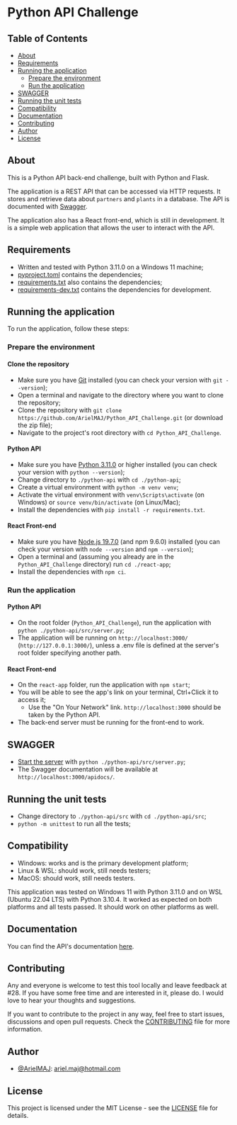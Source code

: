 # Python API Challenge

## Table of Contents

- [About](#about)
- [Requirements](#requirements)
- [Running the application](#running-the-application)
  - [Prepare the environment](#prepare-the-environment)
  - [Run the application](#run-the-application)
- [SWAGGER](#swagger)
- [Running the unit tests](#running-the-unit-tests)
- [Compatibility](#compatibility)
- [Documentation](#documentation)
- [Contributing](#contributing)
- [Author](#author)
- [License](#license)



## About

This is a Python API back-end challenge, built with Python and Flask.

The application is a REST API that can be accessed via HTTP requests. It stores and retrieve data about `partners` and `plants` in a database. The API is documented with [Swagger](#swagger).

The application also has a React front-end, which is still in development. It is a simple web application that allows the user to interact with the API. 

## Requirements

- Written and tested with Python 3.11.0 on a Windows 11 machine;
- [pyproject.toml](python-api/pyproject.toml) contains the dependencies;
- [requirements.txt](python-api/requirements.txt) also contains the dependencies;
- [requirements-dev.txt](python-api/requirements-dev.txt) contains the dependencies for development.

## Running the application

To run the application, follow these steps:

### Prepare the environment

#### Clone the repository

- Make sure you have [Git](https://git-scm.com/downloads) installed (you can check your version with `git --version`);
- Open a terminal and navigate to the directory where you want to clone the repository;
- Clone the repository with `git clone https://github.com/ArielMAJ/Python_API_Challenge.git` (or download the zip file);
- Navigate to the project's root directory with `cd Python_API_Challenge`.

#### Python API

- Make sure you have [Python 3.11.0](https://www.python.org/downloads/) or higher installed (you can check your version with `python --version`);
- Change directory to `./python-api` with `cd ./python-api`;
- Create a virtual environment with `python -m venv venv`;
- Activate the virtual environment with `venv\Scripts\activate` (on Windows) or `source venv/bin/activate` (on Linux/Mac);
- Install the dependencies with `pip install -r requirements.txt`.

#### React Front-end

- Make sure you have [Node.js 19.7.0](https://nodejs.org/en/) (and npm 9.6.0) installed (you can check your version with `node --version` and `npm --version`);
- Open a terminal and (assuming you already are in the `Python_API_Challenge` directory) run  `cd ./react-app`;
- Install the dependencies with `npm ci`.

### Run the application

#### Python API
- On the root folder (`Python_API_Challenge`), run the application with `python ./python-api/src/server.py`;
- The application will be running on `http://localhost:3000/` (`http://127.0.0.1:3000/`), unless a .env file is defined at the server's root folder specifying another path.

#### React Front-end

- On the `react-app` folder, run the application with `npm start`;
- You will be able to see the app's link on your terminal, Ctrl+Click it to access it;
  - Use the "On Your Network" link. `http://localhost:3000` should be taken by the Python API.
- The back-end server must be running for the front-end to work.

## SWAGGER

- [Start the server](#running-the-application) with `python ./python-api/src/server.py`;
- The Swagger documentation will be available at `http://localhost:3000/apidocs/`.

## Running the unit tests

- Change directory to `./python-api/src` with `cd ./python-api/src`;
- `python -m unittest` to run all the tests;

## Compatibility

- Windows: works and is the primary development platform;
- Linux & WSL: should work, still needs testers;
- MacOS: should work, still needs testers.

This application was tested on Windows 11 with Python 3.11.0 and on WSL (Ubuntu 22.04 LTS) with Python 3.10.4. It worked as expected on both platforms and all tests passed. It should work on other platforms as well.

## Documentation

You can find the API's documentation [here](#swagger).

## Contributing

Any and everyone is welcome to test this tool locally and leave feedback at #28. If you have some free time and are interested in it, please do. I would love to hear your thoughts and suggestions.

If you want to contribute to the project in any way, feel free to start issues, discussions and open pull requests. Check the [CONTRIBUTING](CONTRIBUTING.md) file for more information.

## Author

- [@ArielMAJ](https://ariel.artadevs.tech/): ariel.maj@hotmail.com

## License

This project is licensed under the MIT License - see the [LICENSE](LICENSE) file for details.
